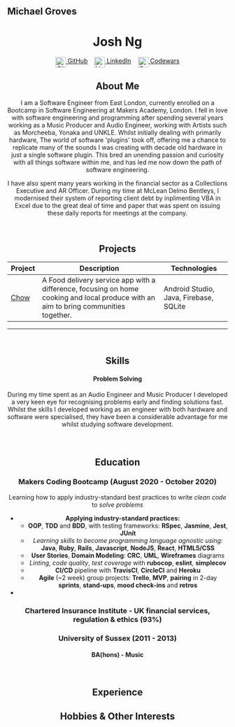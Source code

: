 ## Michael Groves

<!DOCTYPE html>

<h1 align="center">Josh Ng</h1>

<div align="center">

[<img src="./icons/github.svg" title="GitHub" height="24" align="top">&nbsp;GitHub](https://github.com/Djura22)&nbsp;&nbsp;&nbsp;&nbsp;[<img src="./icons/linkedin.svg" title="LinkedIn" height="24" align="top">&nbsp;LinkedIn](https://www.linkedin.com/in/michael-groves-4a807b1a6/)&nbsp;&nbsp;&nbsp;&nbsp;[<img src="./icons/codewars-icon.svg" title="Codewars" height="24" align="top">&nbsp;Codewars](https://www.codewars.com/users/Djura22)

## About Me

I am a Software Engineer from East London, currently enrolled on a Bootcamp in Software Engineering at Makers Academy, London. I fell in love with software engineering and programming after spending several years working as a Music Producer and Audio Engineer, working with Artists such as Morcheeba, Yonaka and UNKLE.
Whilst initially dealing with primarily hardware, The world of software 'plugins' took off, offering me a chance to replicate many of the sounds I was creating with decade old hardware in just a single software plugin.
This bred an unending passion and curiosity with all things software within me, and has led me now down the path of software engineering.

I have also spent many years working in the financial sector as a Collections Executive and AR Officer.
During my time at McLean Delmo Bentleys, I modernised their system of reporting client debt by inplimenting VBA in Excel due to the great deal of time and paper that was spent on issuing these daily reports for meetings at the company.

<br>

## Projects

| Project | Description | Technologies |
|-|-|-|
| [Chow](https://github.com/ZishJawaid/project_chow) | A Food delivery service app with a difference, focusing on home cooking and local produce with an aim to bring communities together. <br> | Android Studio, Java, Firebase, SQLite |

----

<br>

## Skills

#### Problem Solving

During my time spent as an Audio Engineer and Music Producer I developed a very keen eye for recognising problems early and finding solutions fast.
Whilst the skills I developed working as an engineer with both hardware and software were specialised, 
they have been a considerable advantage for me whilst studying software development.


#### 

<br>

## Education

### Makers Coding Bootcamp (August 2020 - October 2020)

Learning how to apply industry-standard best practices to write *clean code* to *solve problems*

- **Applying industry-standard practices:**
  - <a title = "Programming paradigm">**OOP**</a>, <a title = "Software Development Process">**TDD**</a> and <a title = "Software Development Process">**BDD**</a>, with testing frameworks: **RSpec**, **Jasmine**, **Jest**, **JUnit**
  - *Learning skills to become programming language agnostic using:* **Java**, **Ruby**, **Rails**, **Javascript**, **NodeJS**, **React**, **HTML5/CSS**
  - **User Stories**, **Domain Modeling**: **CRC**, **UML**, **Wireframes** diagrams
  - *Linting*, *code quality*, *test coverage* with **rubocop**, **eslint**, **simplecov**
  - <a title = "Continuous Integration/Continuous Deployment/Continuous Delivery">**CI/CD**</a> pipeline with **TravisCI**, **CircleCI** and **Heroku**
  - **Agile** (~2 week) group projects: **Trello**, <a title = "Minimum Viable Product">**MVP**</a>, **pairing** in 2-day **sprints**, **stand-ups**, **mood check-ins** and **retros**
-

### Chartered Insurance Institute - UK financial services, regulation & ethics (93%)

### University of Sussex (2011 - 2013)

#### BA(hons) - Music



<br>

## Experience



## Hobbies & Other Interests


